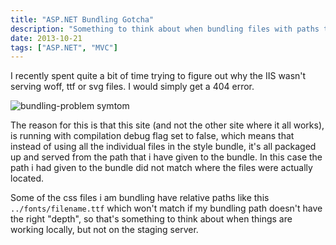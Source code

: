 ```yaml
---
title: "ASP.NET Bundling Gotcha"
description: "Something to think about when bundling files with paths to other files."
date: 2013-10-21
tags: ["ASP.NET", "MVC"]
---
```


I recently spent quite a bit of time trying to figure out why the IIS wasn't serving woff, ttf or svg files. I would simply get a 404 error.

![bundling-problem symtom](/img/bundling-goof-up.png)

The reason for this is that this site (and not the other site where it all works), is running with compilation debug flag set to false, which means that instead of using all the individual files in the style bundle, it's all packaged up and served from the path that i have given to the bundle. In this case the path i had given to the bundle did not match where the files were actually located.

Some of the css files i am bundling have relative paths like this `../fonts/filename.ttf` which won't match if my bundling path doesn't have the right "depth", so that's something to think about when things are working locally, but not on the staging server.